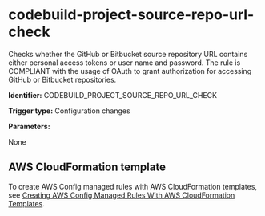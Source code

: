 # codebuild\-project\-source\-repo\-url\-check<a name="codebuild-project-source-repo-url-check"></a>

Checks whether the GitHub or Bitbucket source repository URL contains either personal access tokens or user name and password\. The rule is COMPLIANT with the usage of OAuth to grant authorization for accessing GitHub or Bitbucket repositories\.

**Identifier:** CODEBUILD\_PROJECT\_SOURCE\_REPO\_URL\_CHECK

**Trigger type:** Configuration changes

**Parameters:**

 None   

## AWS CloudFormation template<a name="w4aac13c29c17c79c13"></a>

To create AWS Config managed rules with AWS CloudFormation templates, see [Creating AWS Config Managed Rules With AWS CloudFormation Templates](aws-config-managed-rules-cloudformation-templates.md)\.